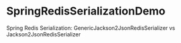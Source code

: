 # SpringRedisSerializationDemo
Spring Redis Serialization: GenericJackson2JsonRedisSerializer vs Jackson2JsonRedisSerializer
